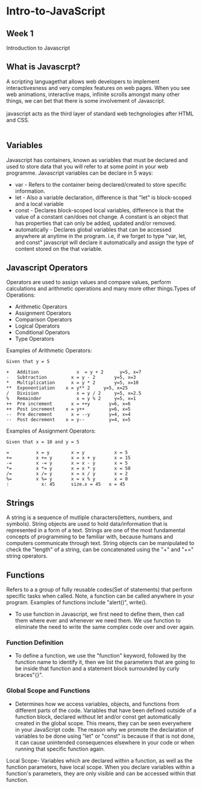 # Intro-to-JavaScript

## Week 1
Introduction to Javascript
## What is Javascrpt?
A scripting languagethat allows web developers to implement interactivesness and very complex features on web pages. When you see web animations, interactive maps, infinite scrolls amongst many other things, we can bet that there is some involvement of Javascript.
<br><br>javascript acts as the third layer of standard web techgnologies after HTML and CSS.<br><br>
## Variables
Javascript has containers, known as variables that must be declared and used to store data that you will refer to at some point in your web programme. Javascript variables can be declare in 5 ways:
- var            - Refers to the container being declared/created to store specific information.
- let            - Also a variable declaration, difference is that "let" is block-scoped and a local variable 
- const          - Declares block-scoped local variables, difference is that the value of a constant can/does not change. A constant is an object that has properties that can only be added, updated and/or removed.
- automatically  - Declares global variables that can be accessed anywhere at anytime in the program. i.e, if we forget to type "var, let, and const" javascript will declare it automatically and assign the type of content stored on the that variable.

## Javascript Operators


Operators are used to assign values and compare values, perform calculations and arithmetic operations and many more other things.Types of Operations:
<ul>
  <li>Arithmetic Operators</li>
  <li>Assignment Operators</li>
  <li>Comparison Operators</li>
  <li>Logical Operators</li>
  <li>Conditional Operators</li>
  <li>Type Operators</li>
</ul>
Examples of Arithmetic Operators: <br>

```
Given that y = 5

+	Addition	          x  = y + 2	  y=5, x=7	
-	Subtraction	        x = y - 2	    y=5, x=3	
*	Multiplication	    x = y * 2	    y=5, x=10	
**	Exponentiation	  x = y** 2	    y=5, x=25	
/	Division	          x = y / 2	    y=5, x=2.5	
%	Remainder	          x = y % 2	    y=5, x=1	
++	Pre increment	    x = ++y	      y=6, x=6	
++	Post increment	  x = y++	      y=6, x=5	
--	Pre decrement	    x = --y	      y=4, x=4	
--	Post decrement	  x = y--	      y=4, x=5	
```
Examples of Assignment Operators: <br>
```
Given that x = 10 and y = 5

=          x = y	    x = y	        x = 5	
+=	       x += y	    x = x + y	    x = 15	
-=	       x -= y	    x = x - y    	x = 5	
*=	       x *= y    	x = x * y    	x = 50	
/=	       x /= y    	x = x / y	    x = 2	
%=	       x %= y	    x = x % y	    x = 0	
:	         x: 45	    size.x = 45	  x = 45	

```
## Strings
A string is a sequence of mutliple characters(letters, numbers, and symbols). String objects are used to hold data/information that is represented in a form of a text. Strings are one of the most fundamental concepts of programming to be familiar with, because humans and computers communicate through text. String objects can be manipulated to check the "length" of a string, can be concatenated using the "+" and "+=" string operators.

## Functions
Refers to a a group of fully reusable codes(Set of statements) that perform specific tasks when called. Note, a function can be called anywhere in your program. Examples of functions include "alert()", write().
- To use function in Javascript, we first need to define them, then call them where ever and whenever we need them. We use function to eliminate the need to write the same complex code over and over again.

### Function Definition
- To define a function, we use the "function" keyword, followed by the function name to identify it, then we list the parameters that are going to be inside that function and a statement block surrounded by curly braces"{}".

### Global Scope and Functions
- Determines how we access variables, objects, and functions from different parts of the code. Variables that have been defined outside of a function block, declared without let and/or const get automatically created in the global scope. This means, they can be seen everywhere in your JavaScript code. The reason why we promote the declaration of variables to be done using "let" or "const" is because if that is not done, it can cause unintended consequences elsewhere in your code or when running that specific function again.

Local Scope- Variables which are declared within a function, as well as the function parameters, have local scope. When you declare variables within a function's parameters, they are only visible and can be accessed within that function.

